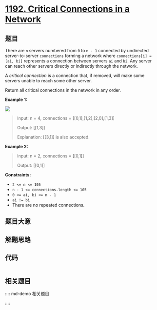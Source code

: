 # [1192. Critical Connections in a Network](https://leetcode.com/problems/critical-connections-in-a-network/)

## 题目

There are `n` servers numbered from `0` to `n - 1` connected by undirected
server-to-server `connections` forming a network where `connections[i] = [ai,
bi]` represents a connection between servers `ai` and `bi`. Any server can
reach other servers directly or indirectly through the network.

A _critical connection_ is a connection that, if removed, will make some
servers unable to reach some other server.

Return all critical connections in the network in any order.



**Example 1:**

![](https://assets.leetcode.com/uploads/2019/09/03/1537_ex1_2.png)

> Input: n = 4, connections = [[0,1],[1,2],[2,0],[1,3]]
> 
> Output: [[1,3]]
> 
> Explanation: [[3,1]] is also accepted.

**Example 2:**

> Input: n = 2, connections = [[0,1]]
> 
> Output: [[0,1]]

**Constraints:**

  * `2 <= n <= 105`
  * `n - 1 <= connections.length <= 105`
  * `0 <= ai, bi <= n - 1`
  * `ai != bi`
  * There are no repeated connections.


## 题目大意

## 解题思路

## 代码

```javascript

```

## 相关题目

:::: md-demo 相关题目

::::
